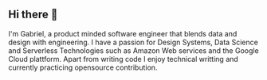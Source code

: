 ## Hi there 👋 
I'm Gabriel, a product minded software engineer that blends data and design with engineering. I have a passion for Design Systems, Data Science and Serverless Technologies such as Amazon Web services and the Google Cloud plattform. Apart from writing code I enjoy technical writting and currently practicing opensource contribution.

<!--
**gabrielgog/gabrielgog** is a ✨ _special_ ✨ repository because its `README.md` (this file) appears on your GitHub profile.



